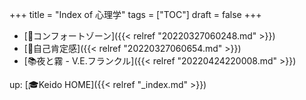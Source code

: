 +++
title = "Index of 心理学"
tags = ["TOC"]
draft = false
+++

-   [📝コンフォートゾーン]({{< relref "20220327060248.md" >}})
-   [📝自己肯定感]({{< relref "20220327060654.md" >}})
-   [📚夜と霧 - V.E.フランクル]({{< relref "20220424220008.md" >}})

up: [🎓Keido HOME]({{< relref "_index.md" >}})
